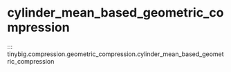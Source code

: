 # cylinder_mean_based_geometric_compression

::: tinybig.compression.geometric_compression.cylinder_mean_based_geometric_compression